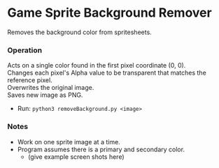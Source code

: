 # Game Sprite Background Remover
Removes the background color from spritesheets.

### Operation
Acts on a single color found in the first pixel coordinate (0, 0).  
Changes each pixel's Alpha value to be transparent that matches the reference pixel.  
Overwrites the original image.  
Saves new image as PNG.
* Run: `python3 removeBackground.py <image>`


### Notes
* Work on one sprite image at a time.
* Program assumes there is a primary and secondary color.
    * (give example screen shots here)
